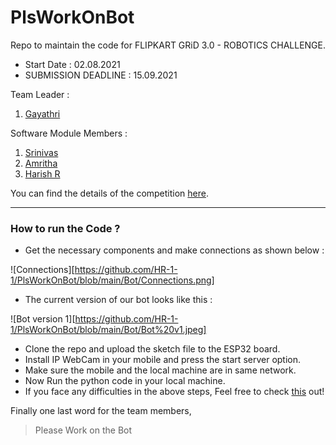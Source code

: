 # PlsWorkOnBot
Repo to maintain the code for FLIPKART GRiD 3.0 - ROBOTICS CHALLENGE.
- Start Date : 02.08.2021
- SUBMISSION DEADLINE : 15.09.2021

Team Leader :
1. [Gayathri]

Software Module Members :
1. [Srinivas]
2. [Amritha]
3. [Harish R]

You can find the details of the competition [here].

[here]: https://dare2compete.com/hackathon/flipkart-grid-30-robotics-challenge-flipkart-grid-30-flipkart-175210?lb=2IBbUeg#tab-detail
[Srinivas]: https://github.com/Srrrrini
[Harish R]: https://github.com/HR-1-1
[Gayathri]: https://github.com/Gayathriboddu2001
[Amritha]: https://github.com/amritha3212

---

### How to run the Code ?

- Get the necessary components and make connections as shown below :

![Connections][https://github.com/HR-1-1/PlsWorkOnBot/blob/main/Bot/Connections.png]

- The current version of our bot looks like this :

![Bot version 1][https://github.com/HR-1-1/PlsWorkOnBot/blob/main/Bot/Bot%20v1.jpeg]

- Clone the repo and upload the sketch file to the ESP32 board.
- Install IP WebCam in your mobile and press the start server option.
- Make sure the mobile and the local machine are in same network.
- Now Run the python code in your local machine.
- If you face any difficulties in the above steps, Feel free to check [this] out!

[this]: http://www.lasesp.com/article/16300624989611547/ESP32_WiFi%20Bot%20Controlled%20by%20Python


Finally one last word for the team members,
> Please Work on the Bot

